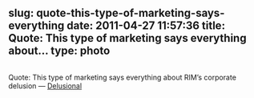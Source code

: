 slug: quote-this-type-of-marketing-says-everything
date: 2011-04-27 11:57:36
title: Quote: This type of marketing says everything about...
type: photo
---

<a href="http://hrtapps.com/blogs/20110426/"><img src="{{@asset.url swerner/tumblr/2011-04-27-quote-this-type-of-marketing-says-everything-01d5b57856.png}}" alt=""/></a>

Quote: This type of marketing says everything about RIM’s corporate delusion — [Delusional](http://hrtapps.com/blogs/20110426/)
